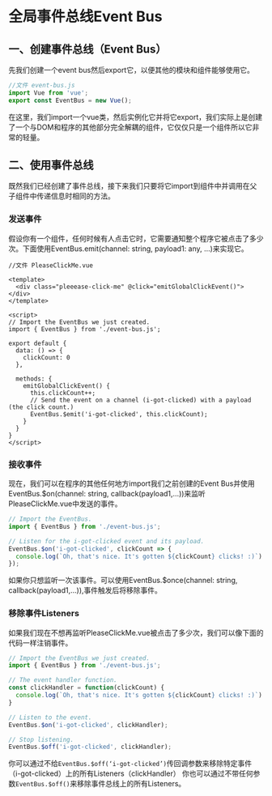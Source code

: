 # 全局事件总线Event Bus
## 一、创建事件总线（Event Bus）
先我们创建一个event bus然后export它，以便其他的模块和组件能够使用它。
```js
//文件 event-bus.js
import Vue from 'vue';
export const EventBus = new Vue();
```
在这里，我们import一个vue类，然后实例化它并将它export，我们实际上是创建了一个与DOM和程序的其他部分完全解耦的组件，它仅仅只是一个组件所以它非常的轻量。
## 二、使用事件总线
既然我们已经创建了事件总线，接下来我们只要将它import到组件中并调用在父子组件中传递信息时相同的方法。
### 发送事件
假设你有一个组件，任何时候有人点击它时，它需要通知整个程序它被点击了多少次。下面使用EventBus.emit(channel: string, payload1: any, …)来实现它。
```vue
//文件 PleaseClickMe.vue

<template>
  <div class="pleeease-click-me" @click="emitGlobalClickEvent()"></div>
</template>

<script>
// Import the EventBus we just created.
import { EventBus } from './event-bus.js';

export default {
  data: () => {
    clickCount: 0
  },

  methods: {
    emitGlobalClickEvent() {
      this.clickCount++;
      // Send the event on a channel (i-got-clicked) with a payload (the click count.)
      EventBus.$emit('i-got-clicked', this.clickCount);
    }
  }
}
</script>
```
### 接收事件
现在，我们可以在程序的其他任何地方import我们之前创建的Event Bus并使用EventBus.$on(channel: string, callback(payload1,…))来监听PleaseClickMe.vue中发送的事件。
```js
// Import the EventBus.
import { EventBus } from './event-bus.js';

// Listen for the i-got-clicked event and its payload.
EventBus.$on('i-got-clicked', clickCount => {
  console.log(`Oh, that's nice. It's gotten ${clickCount} clicks! :)`)
});
```
如果你只想监听一次该事件。可以使用EventBus.$once(channel: string, callback(payload1,…)),事件触发后将移除事件。
### 移除事件Listeners
如果我们现在不想再监听PleaseClickMe.vue被点击了多少次，我们可以像下面的代码一样注销事件。
```js
// Import the EventBus we just created.
import { EventBus } from './event-bus.js';

// The event handler function.
const clickHandler = function(clickCount) {
  console.log(`Oh, that's nice. It's gotten ${clickCount} clicks! :)`)
}

// Listen to the event.
EventBus.$on('i-got-clicked', clickHandler);

// Stop listening.
EventBus.$off('i-got-clicked', clickHandler);
```
你可以通过不给`EventBus.$off(‘i-got-clicked’)`传回调参数来移除特定事件（i-got-clicked）上的所有Listeners（clickHandler）
你也可以通过不带任何参数`EventBus.$off()`来移除事件总线上的所有Listeners。